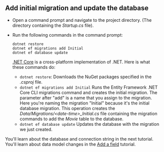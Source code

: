 ## Add initial migration and update the database

* Open a command prompt and navigate to the project directory. (The directory containing the *Startup.cs* file).

* Run the following commands in the command prompt:

  ```console
  dotnet restore
  dotnet ef migrations add Initial
  dotnet ef database update
  ```
  
  [.NET Core](https://docs.microsoft.com/dotnet/core/tools/index) is a cross-platform implementation of .NET. Here is what these commands do:

  * `dotnet restore`: Downloads the NuGet packages specified in the *.csproj* file.
  * `dotnet ef migrations add Initial` Runs the Entity Framework .NET Core CLI migrations command and creates the initial migration. The parameter after "add" is a name that you assign to the migration. Here you're naming the migration "Initial" because it's the initial database migration. This operation creates the *Data/Migrations/\<date-time>_Initial.cs* file containing the migration commands to add the *Movie* table to the database.
  * `dotnet ef database update`  Updates the database with the migration we just created.

You'll learn about the database and connection string in the next tutorial. You'll learn about data model changes in the [Add a field](xref:tutorials/first-mvc-app/new-field) tutorial.
